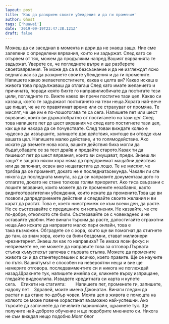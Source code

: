 ```yaml
---
layout: post
title: 'Как да разкрием своите убеждения и да ги променим'
author: Ghost
tags: ['huawei']
date: '2019-09-19T23:47:38.121Z'
draft: false
---
```


Можеш да си заседнал в момента и дори да не знаеш защо. Ние сме залепени с определени вярвания, които ни задържат. След като се отървем от тях, можем да продължим напред.Вашият вярванията те задържат. Уверете се, че погледнете вътре и ще разберете своетовярвания. Те може да са в безсъзнание и да не изглеждат ясно веднага.как за да разкриете своите убеждения и да ги промените. Напишете какво желаетепостигнете, каква е целта ви? Какво искаш в живота това продължаваш да отлагаш След като имате желанието и причината, поради която бихте го направилиобичате да постигате тези цели, погледнете го. Вижте какво ви пречи постигне тази цел. Какво си казваш, което те задържаот постигането на тези неща.Хората най-вече ще пишат, че не го правятимат време или се страхуват от промяна. Те мислят, че ще им е по-лошотогава те са сега. Напишете пет или шест вярвания, които ви държатобратно от постигането на тази цел.След това напишете пет до шест вярвания че след като постигнете тази цел, как ще ви накара да се почувствате. След товаи виждате колко е чудесно да извършите, запишете две действия, коитоще ви отведе към вашата цел. Напишете малко действие, и то голямодействие. Ако искате да вземете нова кола, вашите действия биха могли да бъдат,обадете се за тест драйв и продайте старото.Казах ти да пишешот пет до шест вярвания, които ви смущават, преди. Знаеш ли защо? е защото някои хора няма да предприемат мащабни действия или да започнат, освен ако нещатастига до лошо. Те не мислят, че трябва да се променят, докато не е последнатасекунда. Чакали ли сте някога до последната минута, за да си направите документазащото го отлагате, докато не стане толкова голям приоритет. Ако тиса свързани с лошите вярвания, които можете да ги промените незабавно, както видитеотвратителни убеждения, които искате да промените.Това ще ви позволи дапредприемете действия и следвайте своите желания и ви карат да растат. Това е, което ниестремеж се към всеки ден, да расте. Не се състезавайте с предишните си изпълнения. Не казвайте, че сте по-добре, отколкото сте били. Състезавайте се с човекаднес и не оставайте удобни. Ние винаги търсим да расте, дапостигайте страхотни неща.Ако искате да направите малко пари онлайн, това е така възможен. Обградете се с хора, които ще ви помогнат да стигнете до там. аз знам хора, които са били бездомни, стават милионери чрезинтернет. Знаеш ли как го направиха? Те имаха ясен фокус и неприемете не, не можете да направите това за отговор.Първата стъпка къмуспехът започва с първата стъпка. Можете да промените живота си и да станетеуспешен с всичко, което правите. Ще се научите по пътя. Вашиятумът е способен на невероятни неща и вие ще намерите отговора. последваммечтите си и никога не поглеждай назад.Щракнете тук, напишете имейла си, кликнете върху изпращане, гледайте видеоклипа. Извадете кредитната си карта и купете сега.    Етикети на статията:        Напишете пет, променете ги, запишете, надолу пет    Здравей, моите имена Джонатан. Винаги гледам да растат и да стане по-добър човек. Моята цел в живота е помощта на колкото се може повече хорастанат възможно най-успешни. Ако търсите да започнете да печелите парионлайн, щракнете тук. Ще получите най-доброто обучение и ще подобрите мнението си. Никога не съм виждал нещо подобно.Моят блог
